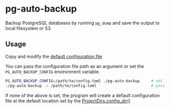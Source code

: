 # pg-auto-backup

Backup PostgreSQL databases by running `pg_dump` and save the output to local filesystem or S3.

## Usage

Copy and modify the [default configuration file](./example/default.toml)

You can pass the configuration file path as an argument or set the `PG_AUTO_BACKUP_CONFIG` environment variable.

```sh
PG_AUTO_BACKUP_CONFIG=/path/to/config.toml ./pg-auto-backup     # set in environment variable
./pg-auto-backup -c /path/to/config.toml                        # pass as argument
```

If none of the above is set, the program will create a default configuration file at the default location set by the [ProjectDirs.config_dir()](https://docs.rs/directories/latest/directories/struct.ProjectDirs.html#method.config_dir)
